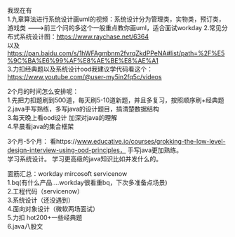 我现在有    
1.九章算法进行系统设计画uml的视频：系统设计分为管理类，实物类，预订类，游戏类 --->前三个问的多这个一般重点教你画uml，适合面试workday
2.常见分布式系统设计图：https://www.raychase.net/6364      
以及 https://pan.baidu.com/s/1hWFAgmbnm2fvrqZkdPPeNA#list/path=%2F%E5%9C%BA%E6%99%AF%E8%AE%BE%E8%AE%A1       
3.力扣经典题以及系统设计ood我建议学代码看这个：https://www.youtube.com/@user-my5in2fq5c/videos      

2个月的时间怎么安排呢：    
1.先把力扣题刷到500道，每天刷5-10道新题，并且多复习，按照顺序刷+经典题      
2.java手写熟练，多写java的设计题目，搞清楚数据结构   
3.每天晚上看ood设计 加深对java的理解   
4.早晨看java的集合框架

3个月-5个月：
看https://www.educative.io/courses/grokking-the-low-level-design-interview-using-ood-principles，  手写java更加熟练。   
学习系统设计。 
学习更高级的java知识比如并发什么的。

 
面筋汇总：workday mircosoft servicenow    
1.bq(有什么产品....workday很看重bq，下次多准备点场景)    
2.工程代码（servicenow）   
3.系统设计（还没遇到）   
4.面向对象设计（微软两场面试）   
5.力扣 hot200+一些经典题   
6.java八股文
